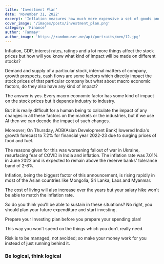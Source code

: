 ```yaml
---
title: 'Investment Plan'
date: 'November 31, 2022'
excerpt: 'Inflation measures how much more expensive a set of goods and services has become over a certain period, usually a year.'
cover_image: '/images/posts/investment_plan.png'
category: 'Finance'
author: 'Tanmay'
author_image: 'https://randomuser.me/api/portraits/men/12.jpg'
---
```


Inflation, GDP, interest rates, ratings and a lot more things affect the stock prices but how will you know what kind of impact will be made on different stocks?

Demand and supply of a particular stock, internal matters of company, growth prospects, cash flows are some factors which directly impact the stock prices of that particular company but what
about macro economic factors, do they also have any kind of impact?

The answer is yes. Every macro economic factor has some kind of impact on the stock prices but it depends industry to industry.

But it is really difficult for a human being to calculate the impact of any changes in all these factors on the markets or the industries, but if we use AI then we can decode the impact of such changes.

Moreover; On Thursday, ADB(Asian Development Bank) lowered India's growth forecast to 7.2% for financial year 2022-23 due to surging prices of food and fuel.

The reasons given for this was worsening fallout of war in Ukraine, resurfacing fear of COVID in India and inflation.
The inflation rate was 7.01% in June 2022 and is expected to remain above the reserve banks' tolerance band of 2-6%.

Inflation, being the biggest factor of this announcement, is rising rapidly in most of the Asian countries like Mongolia, Sri Lanka, Laos and Myanmar.

The cost of living will also increase over the years but your salary hike won't be able to match the inflation rate.

So do you think you'll be able to sustain in these situations?
No right, you should plan your future expenditure and start investing.

Prepare your Investing plan before you prepare your spending plan!

This way you won't spend on the things which you don't really need.

Risk is to be managed, not avoided; so make your money work for you instead of just running behind it.

### **Be logical, think logical**
